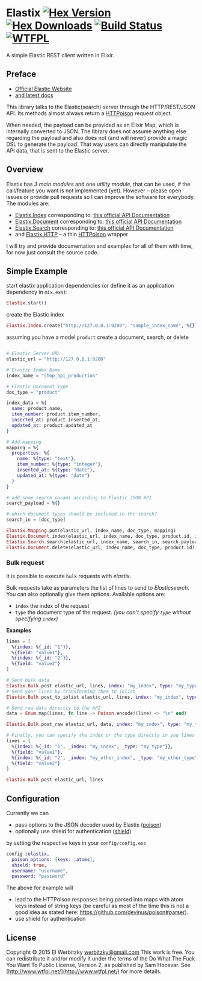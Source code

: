 # Elastix [![Hex Version](https://img.shields.io/hexpm/v/elastix.svg)](https://hex.pm/packages/elastix) [![Hex Downloads](https://img.shields.io/hexpm/dt/elastix.svg)](https://hex.pm/packages/elastix) [![Build Status](https://travis-ci.org/FabienHenon/elastix.svg?branch=master)](https://travis-ci.org/FabienHenon/elastix.svg?branch=master) [![WTFPL](https://img.shields.io/badge/license-WTFPL-brightgreen.svg?style=flat)](https://www.tldrlegal.com/l/wtfpl)

A simple Elastic REST client written in Elixir.

## Preface

* [Official Elastic Website](https://www.elastic.co)
* [and latest docs](https://www.elastic.co/guide/en/elasticsearch/reference/current/index.html)

This library talks to the Elastic(search) server through the HTTP/REST/JSON API. Its methods almost always return a [HTTPoison](https://github.com/edgurgel/httpoison) request object.

When needed, the payload can be provided as an Elixir Map, which is internally converted to JSON. The library does not assume anything else regarding the payload and also does not (and will never) provide a magic DSL to generate the payload. That way users can directly manipulate the API data, that is sent to the Elastic server.

## Overview

Elastix has *3 main modules* and one *utility module*, that can be used, if the call/feature you want is not implemented (yet). However – please open issues or provide pull requests so I can improve the software for everybody. The modules are:

* [Elastix.Index](lib/elastix/index.ex) corresponding to: [this official API Documentation](https://www.elastic.co/guide/en/elasticsearch/reference/current/indices.html)
* [Elastix.Document](lib/elastix/document.ex) corresponding to: [this official API Documentation](https://www.elastic.co/guide/en/elasticsearch/reference/current/docs.html)
* [Elastix.Search](lib/elastix/search.ex) corresponding to: [this official API Documentation](https://www.elastic.co/guide/en/elasticsearch/reference/current/search.html)
* and [Elastix.HTTP](lib/elastix/http.ex) – a thin [HTTPoison](https://github.com/edgurgel/httpoison) wrapper

I will try and provide documentation and examples for all of them with time, for now just consult the source code.

## Simple Example

start elastix application dependencies (or define it as an application dependency in ```mix.exs```):

```elixir
Elastix.start()

```

create the Elastic index

```elixir
Elastix.Index.create("http://127.0.0.1:9200", "sample_index_name", %{})

```

assuming you have a model ```product``` create a document, search, or delete

```elixir

# Elastic Server URL
elastic_url = "http://127.0.0.1:9200"

# Elastic Index Name
index_name = "shop_api_production"

# Elastic Document Type
doc_type = "product"

index_data = %{
  name: product.name,
  item_number: product.item_number,
  inserted_at: product.inserted_at,
  updated_at: product.updated_at
}

# Add mapping
mapping = %{
  properties: %{
    name: %{type: "text"},
    item_number: %{type: "integer"},
    inserted_at: %{type: "date"},
    updated_at: %{type: "date"}
  }
}

# add some search params according to Elastic JSON API
search_payload = %{}

# which document types should be included in the search?
search_in = [doc_type]

Elastix.Mapping.put(elastic_url, index_name, doc_type, mapping)
Elastix.Document.index(elastic_url, index_name, doc_type, product.id, index_data)
Elastix.Search.search(elastic_url, index_name, search_in, search_payload)
Elastix.Document.delete(elastic_url, index_name, doc_type, product.id)

```

### Bulk request

It is possible to execute `bulk` requests with *elastix*.

Bulk requests take as parameters the list of lines to send to *Elasticsearch*. You can also optionally give them options. Available options are:

* `index` the index of the request
* `type` the document type of the request. *(you can't specify `type` without specifying `index`)*

**Examples**

```elixir
lines = [
  %{index: %{_id: "1"}},
  %{field: "value1"},
  %{index: %{_id: "2"}},
  %{field: "value2"}
]

# Send bulk data
Elastix.Bulk.post elastic_url, lines, index: "my_index", type: "my_type"
# Send your lines by transforming them to iolist
Elastix.Bulk.post_to_iolist elastic_url, lines, index: "my_index", type: "my_type"

# Send raw data directly to the API
data = Enum.map(lines, fn line -> Poison.encode!(line) <> "\n" end)

Elastix.Bulk.post_raw elastic_url, data, index: "my_index", type: "my_type"

# Finally, you can specify the index or the type directly in you lines
lines = [
  %{index: %{_id: "1", _index: "my_index", _type: "my_type"}},
  %{field: "value1"},
  %{index: %{_id: "2", _index: "my_other_index", _type: "my_other_type"}},
  %{field: "value2"}
]

Elastix.Bulk.post elastic_url, lines
```

## Configuration

Currently we can
  * pass options to the JSON decoder used by Elastix ([poison](https://github.com/devinus/poison))
  * optionally use shield for authentication ([shield](https://www.elastic.co/products/shield))

by setting the respective keys in your `config/config.exs`

```elixir
config :elastix,
  poison_options: [keys: :atoms],
  shield: true,
  username: "username",
  password: "password"
```

The above for example will
  * lead to the HTTPoison responses being parsed into maps with atom keys instead of string keys (be careful as most of the time this is not a good idea as stated here: https://github.com/devinus/poison#parser).
  * use shield for authentication

## License

Copyright © 2015 El Werbitzky <werbitzky@gmail.com>
This work is free. You can redistribute it and/or modify it under the
terms of the Do What The Fuck You Want To Public License, Version 2,
as published by Sam Hocevar. See [http://www.wtfpl.net/](http://www.wtfpl.net/) for more details.
